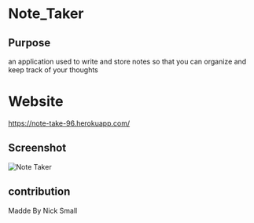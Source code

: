 # Note_Taker

## Purpose
an application used to write and store notes so that you can organize and keep track of your thoughts

# Website
https://note-take-96.herokuapp.com/

## Screenshot
![Note Taker](assets/images/screenshot.png)

## contribution
Madde By Nick Small